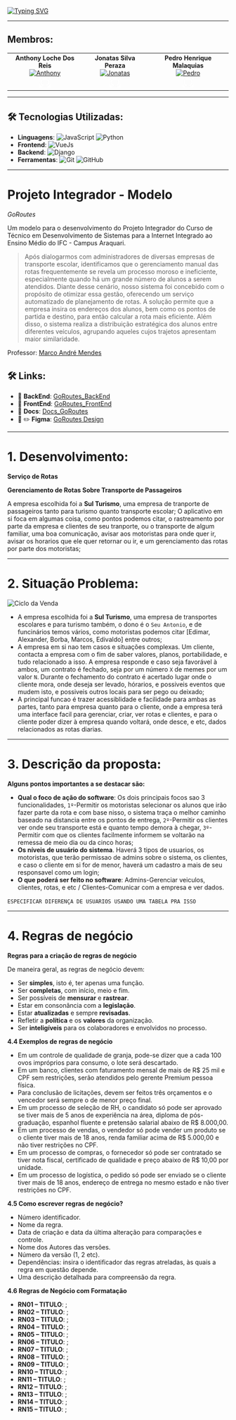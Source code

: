 [![Typing SVG](https://readme-typing-svg.herokuapp.com/?color=022840&size=35&center=true&vCenter=true&width=1000&lines=Go+Routes,+The+Best+App+Of+Manage+Routes)](https://git.io/typing-svg)

---

## Membros:

<div align="center">
<table>
<tr>
<td align="center">
   <b>Anthony Loche Dos Reis</b> <br>
   <a href="https://github.com/AnthonyLoche"><img src="https://avatars.githubusercontent.com/u/126203565?v=4" width="80px;" alt="Anthony"/></a>
   <br>
   <a href="https://github.com/AnthonyLoche"><img src="https://raw.githubusercontent.com/GoRoutes/Docs_GoRoutes/refs/heads/main/images/github-logo-white.png" width="25px;" alt="GitHub"/></a>
</td>
<td align="center">
   <b>Jonatas Silva Peraza</b> <br>
   <a href="https://github.com/jonatasperaza"><img src="https://avatars.githubusercontent.com/u/73970519?v=4" width="80px;" alt="Jonatas"/></a>
   <br>
   <a href="https://github.com/jonatasperaza"><img src="https://raw.githubusercontent.com/GoRoutes/Docs_GoRoutes/refs/heads/main/images/github-logo-white.png" width="25px;" alt="GitHub"/></a>
</td>
<td align="center">
   <b>Pedro Henrique Malaquias</b> <br>
   <a href="https://github.com/PedroHenmalaquias"><img src="https://avatars.githubusercontent.com/u/127138118?v=4" width="80px;" alt="Pedro"/></a>
   <br>
   <a href="https://github.com/PedroHenmalaquias"><img src="https://raw.githubusercontent.com/GoRoutes/Docs_GoRoutes/refs/heads/main/images/github-logo-white.png" width="25px;" alt="GitHub"/></a>
</td>
</tr>
</table>
</div>

---

## 🛠 Tecnologias Utilizadas:

- **Linguagens**: ![JavaScript](https://img.shields.io/badge/-JavaScript-F7DF1E?logo=javascript&logoColor=black) ![Python](https://img.shields.io/badge/-Python-3776AB?logo=python&logoColor=white)
- **Frontend**: ![VueJs](https://img.shields.io/badge/-Vuejs-3FB17F?logo=vue&logoColor=black)
- **Backend**: ![Django](https://img.shields.io/badge/-Django-092E20?logo=django&logoColor=white)
- **Ferramentas**: ![Git](https://img.shields.io/badge/-Git-F05032?logo=git&logoColor=white) ![GitHub](https://img.shields.io/badge/-GitHub-181717?logo=github)

---

# Projeto Integrador - Modelo

_GoRoutes_

Um modelo para o desenvolvimento do Projeto Integrador do Curso de Técnico em Desenvolvimento de Sistemas para a Internet Integrado ao Ensino Médio do IFC - Campus Araquari.

> Após dialogarmos com administradores de diversas empresas de transporte escolar, identificamos que o gerenciamento manual das rotas frequentemente se revela um processo moroso e ineficiente, especialmente quando há um grande número de alunos a serem atendidos. Diante desse cenário, nosso sistema foi concebido com o propósito de otimizar essa gestão, oferecendo um serviço automatizado de planejamento de rotas. A solução permite que a empresa insira os endereços dos alunos, bem como os pontos de partida e destino, para então calcular a rota mais eficiente. Além disso, o sistema realiza a distribuição estratégica dos alunos entre diferentes veículos, agrupando aqueles cujos trajetos apresentam maior similaridade.

Professor: [Marco André Mendes](github.com/marcoandre)

## 🛠 Links:

- 🚀 **BackEnd**: [GoRoutes_BackEnd](https://github.com/GoRoutes/GoRoutes_BackEnd)
- 🎨 **FrontEnd**: [GoRoutes_FrontEnd](https://github.com/GoRoutes/GoRoutes_FrontEnd)
- 📄 **Docs**: [Docs_GoRoutes](https://github.com/GoRoutes/Docs_GoRoutes)
- 🎨 ✏️ **Figma**: [GoRoutes Design](https://www.figma.com/design/Pm53DckyC128A7oBmkp6RP/GoRoutes?node-id=0-1&p=f&t=4rlqR8FZlcixSg3n-0)

---

# 1. Desenvolvimento:

**Serviço de Rotas**

**Gerenciamento de Rotas Sobre Transporte de Passageiros**

A empresa escolhida foi a **Sul Turismo**, uma empresa de tranporte de passageiros tanto para turismo quanto transporte escolar;
O aplicativo em si foca em algumas coisa, como pontos podemos citar, o rastreamento por parte da empresa e clientes de seu tranporte, ou o transporte de algum familiar, uma boa comunicação, avisar aos motoristas para onde quer ir, avisar os horarios que ele quer retornar ou ir, e um gerenciamento das rotas por parte dos motoristas;

---

# 2. Situação Problema:

![Ciclo da Venda](docs/ciclo_da_venda.webp "Ciclo da Venda")


- A empresa escolhida foi a **Sul Turismo**, uma empresa de transportes escolares e para turismo também, o dono é o `Seu Antonio`, e de funcinários temos vários, como motoristas podemos citar [Edimar, Alexander, Borba, Marcos, Edivaldo] entre outros;
- A empresa em si nao tem casos e situações complexas. Um cliente, contacta a empresa com o fim de saber valores, planos, portabilidade, e tudo relacionado a isso. A empresa responde e caso seja favorável à ambos, um contrato é fechado, seja por um número `X` de memes por um valor `N`. Durante o fechamento do contrato é acertado lugar onde o cliente mora, onde deseja ser levado, hórarios, e possiveis eventos que mudem isto, e possiveis outros locais para ser pego ou deixado;
- A principal funcao é trazer acessiblidade e facilidade para ambas as partes, tanto para empresa quanto para o cliente, onde a empresa terá uma interface facil para gerenciar, criar, ver rotas e clientes, e para o cliente poder dizer à empresa quando voltará, onde desce, e etc, dados relacionados as rotas diarias.

---

# 3. Descrição da proposta:

**Alguns pontos importantes a se destacar são:**

- **Qual o foco de ação do software**: Os dois principais focos sao 3 funcionalidades, `1º`-Permitir os motoristas selecionar os alunos que irão fazer parte da rota e com base nisso, o sistema traça o melhor caminho baseado na distancia entre os pontos de entrega, `2º`-Permitir os clientes ver onde seu transporte está e quanto tempo demora à chegar, `3º`- Permitir com que os clientes facilmente informem se voltarão na remessa de meio dia ou da cinco horas;
- **Os níveis de usuário do sistema**. Haverá 3 tipos de usuarios, os motoristas, que terão permissao de admins sobre o sistema, os clientes, e caso o cliente em si for de menor, haverá um cadastro a mais de seu responsavel como um login;
- **O que poderá ser feito no software**: Admins-Gerenciar veiculos, clientes, rotas, e etc / Clientes-Comunicar com a empresa e ver dados.

`ESPECIFICAR DIFERENÇA DE USUARIOS USANDO UMA TABELA PRA ISSO`

---

# 4. Regras de negócio

**Regras para a criação de regras de negócio**

De maneira geral, as regras de negócio devem:

- Ser **simples**, isto é, ter apenas uma função.
- Ser **completas**, com início, meio e fim.
- Ser possíveis de **mensurar** e **rastrear**.
- Estar em consonância com a **legislação**.
- Estar **atualizadas** e sempre **revisadas**.
- Refletir a **política** e os **valores** da organização.
- Ser **inteligíveis** para os colaboradores e envolvidos no processo.

**4.4 Exemplos de regras de negócio**

- Em um controle de qualidade de granja, pode-se dizer que a cada 100 ovos impróprios para consumo, o lote será descartado.
- Em um banco, clientes com faturamento mensal de mais de R$ 25 mil e CPF sem restrições, serão atendidos pelo gerente Premium pessoa física.
- Para conclusão de licitações, devem ser feitos três orçamentos e o vencedor será sempre o de menor preço final.
- Em um processo de seleção de RH, o candidato só pode ser aprovado se tiver mais de 5 anos de experiência na área, diploma de pós-graduação, espanhol fluente e pretensão salarial abaixo de R$ 8.000,00.
- Em um processo de vendas, o vendedor só pode vender um produto se o cliente tiver mais de 18 anos, renda familiar acima de R$ 5.000,00 e não tiver restrições no CPF.
- Em um processo de compras, o fornecedor só pode ser contratado se tiver nota fiscal, certificado de qualidade e preço abaixo de R$ 10,00 por unidade.
- Em um processo de logística, o pedido só pode ser enviado se o cliente tiver mais de 18 anos, endereço de entrega no mesmo estado e não tiver restrições no CPF.

**4.5 Como escrever regras de negócio?**

- Número identificador.
- Nome da regra.
- Data de criação e data da última alteração para comparações e controle.
- Nome dos Autores das versões.
- Número da versão (1, 2 etc).
- Dependências: insira o identificador das regras atreladas, às quais a regra em questão depende.
- Uma descrição detalhada para compreensão da regra.

**4.6 Regras de Negócio com Formatação**

- **RN01 – TITULO**: ;
- **RN02 – TITULO**: ;
- **RN03 – TITULO**: ;
- **RN04 – TITULO**: ;
- **RN05 – TITULO**: ;
- **RN06 – TITULO**: ;
- **RN07 – TITULO**: ;
- **RN08 – TITULO**: ;
- **RN09 – TITULO**: ;
- **RN10 – TITULO**: ;
- **RN11 – TITULO**: ;
- **RN12 – TITULO**: ;
- **RN13 – TITULO**: ;
- **RN14 – TITULO**: ;
- **RN15 – TITULO**: ;

<!-- <img width=100% src="https://capsule-render.vercel.app/api?type=waving&color=022840&height=120&section=footer"/> -->
